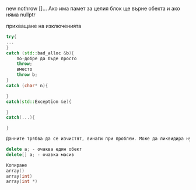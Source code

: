 
new nothrow []...
Ако има памет за целия блок ще върне обекта и ако няма nullptr

прихващане на изключенията 

```cpp
try{
...
}
catch (std::bad_alloc &b){
    по-добре да бъде просто
    throw;
    вместо 
    throw b;
}
catch (char* n){

}
catch(std::Exception &e){

}
catch(...){

}

Данните трябва да се изчистят, винаги при проблем. Може да ликвидира нуждата от try+catch

delete a; - очаква един обект
delete[] a; - очавка масив

Копиране
array()
array(int)
array(int *)
```